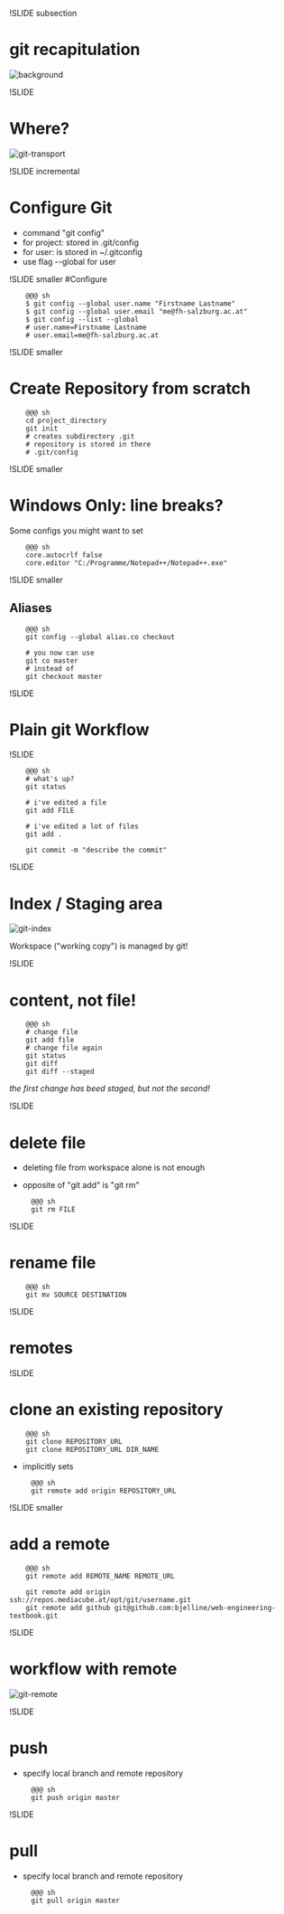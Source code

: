 !SLIDE subsection

# git recapitulation
![background](gitcheatsheet.jpg)

!SLIDE 

# Where?
![git-transport](git-where.png)


!SLIDE incremental
# Configure Git

* command "git config"
* for project: stored in .git/config
* for user: is stored in ~/.gitconfig
* use flag --global for user


!SLIDE smaller
#Configure

        @@@ sh
        $ git config --global user.name "Firstname Lastname"
        $ git config --global user.email "me@fh-salzburg.ac.at"
        $ git config --list --global
        # user.name=Firstname Lastname
        # user.email=me@fh-salzburg.ac.at



!SLIDE smaller
# Create Repository from scratch

        @@@ sh
        cd project_directory
        git init
        # creates subdirectory .git
        # repository is stored in there
        # .git/config 


!SLIDE smaller
# Windows Only: line breaks?

Some configs you might want to set

        @@@ sh
        core.autocrlf false
        core.editor "C:/Programme/Notepad++/Notepad++.exe"

!SLIDE smaller
## Aliases

        @@@ sh
        git config --global alias.co checkout

        # you now can use
        git co master
        # instead of
        git checkout master

!SLIDE
# Plain git Workflow

!SLIDE

        @@@ sh
        # what's up?
        git status

        # i've edited a file
        git add FILE

        # i've edited a lot of files
        git add .

        git commit -m "describe the commit"

!SLIDE
# Index / Staging area
![git-index](git-index.png)

Workspace ("working copy") is managed by git!

!SLIDE

# content, not file!

        @@@ sh
        # change file
        git add file
        # change file again
        git status
        git diff
        git diff --staged 

*the first change has beed staged, but not the second!*

!SLIDE
# delete file

* deleting file from workspace alone is not enough
* opposite of "git add" is "git rm"

        @@@ sh
        git rm FILE

!SLIDE
# rename file

        @@@ sh
        git mv SOURCE DESTINATION

!SLIDE
# remotes

!SLIDE
# clone an existing repository

        @@@ sh
        git clone REPOSITORY_URL
        git clone REPOSITORY_URL DIR_NAME

* implicitly sets
  
        @@@ sh
        git remote add origin REPOSITORY_URL

!SLIDE smaller
# add a remote 

        @@@ sh
        git remote add REMOTE_NAME REMOTE_URL
        
        git remote add origin ssh://repos.mediacube.at/opt/git/username.git
        git remote add github git@github.com:bjelline/web-engineering-textbook.git

!SLIDE
# workflow with remote
![git-remote](git-remote.png)

!SLIDE
# push

* specify local branch and remote repository

        @@@ sh
        git push origin master


!SLIDE
# pull

* specify local branch and remote repository

        @@@ sh
        git pull origin master


